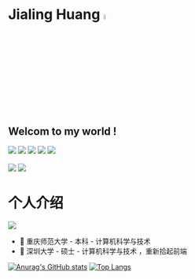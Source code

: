 <p>
  <h1 height="200px">Jialing Huang <a href="https://www.gautamkrishnar.com/"><img src="https://media.giphy.com/media/hvRJCLFzcasrR4ia7z/giphy.gif" width="5%"></a></h1>
</p>


<div>
  <h2>Welcom to my world !</h2>
  <img src="https://img.shields.io/badge/-HTML-E34F26?style=flat&logo=html5&logoColor=white">
  <img src="https://img.shields.io/badge/-CSS-1572B6?style=flat&logo=css3&logoColor=white">
  <img src="https://img.shields.io/badge/-JavaScript-f6da1c?style=flat&logo=javascript&logoColor=white">
  <img src="https://img.shields.io/badge/-Vue-46b882?style=flat&logo=vue.js&logoColor=white">
  <img src="https://img.shields.io/badge/wechat_miniprogram-09b955?style=flat&logo=wechat&logoColor=white">
  <br><br>
  <img src="https://img.shields.io/badge/-Git-ee462c?style=flat&logo=git&logoColor=white">
  <img src="https://img.shields.io/badge/-Github-black?style=flat&logo=github">
</div>

# 个人介绍
<a href="https://blog.csdn.net/qq_43302934"><img src="https://img.shields.io/static/v1?label=Blog&message=CSDN&color=red"/></a>
- 🏢 重庆师范大学 - 本科 - 计算机科学与技术
- 🏢 深圳大学 - 硕士 - 计算机科学与技术 ，重新拾起前端




[![Anurag's GitHub stats](https://github-readme-stats.vercel.app/api?username=iris14&show_icons=true&theme=flag-india)](https://github.com/anuraghazra/github-readme-stats)
[![Top Langs](https://github-readme-stats.vercel.app/api/top-langs/?username=anuraghazra&layout=compact)](https://github.com/anuraghazra/github-readme-stats)
